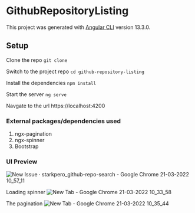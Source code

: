 # GithubRepositoryListing

This project was generated with [Angular CLI](https://github.com/angular/angular-cli) version 13.3.0.

## Setup

Clone the repo
`git clone`

Switch to the project repo
`cd github-repository-listing`

Install the dependencies
`npm install`

Start the server
`ng serve`

Navgate to the url https://localhost:4200

### External packages/dependencies used

1. ngx-pagination
2. ngx-spinner
3. Bootstrap

### UI Preview

![New Issue · starkpero_github-repo-search - Google Chrome 21-03-2022 10_57_11](https://user-images.githubusercontent.com/77169816/159209376-b714dc8e-5531-4ccf-a7eb-8a39fa8b21b9.png)

Loading spinner
![New Tab - Google Chrome 21-03-2022 10_33_58](https://user-images.githubusercontent.com/77169816/159209026-6537dfff-edad-45fa-af29-3ab9abb378fc.png)

The pagination
![New Tab - Google Chrome 21-03-2022 10_35_44](https://user-images.githubusercontent.com/77169816/159209102-4b8200f9-66e7-417f-9983-1ba1b52f0513.png)

